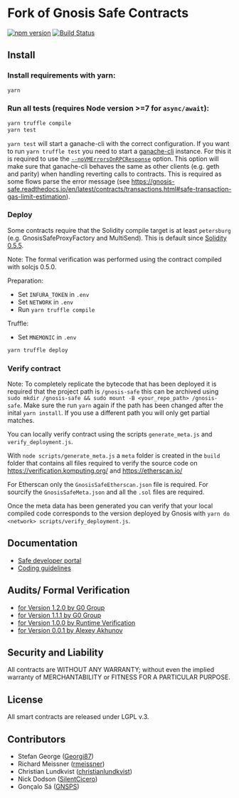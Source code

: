 Fork of Gnosis Safe Contracts
=====================

[![npm version](https://badge.fury.io/js/%40gnosis.pm%2Fsafe-contracts.svg)](https://badge.fury.io/js/%40gnosis.pm%2Fsafe-contracts)
[![Build Status](https://travis-ci.org/gnosis/safe-contracts.svg?branch=development)](https://travis-ci.org/gnosis/safe-contracts)

Install
-------
### Install requirements with yarn:

```bash
yarn
```

### Run all tests (requires Node version >=7 for `async/await`):

```bash
yarn truffle compile
yarn test
```

`yarn test` will start a ganache-cli with the correct configuration. If you want to run `yarn truffle test` you need to start a [ganache-cli](https://github.com/trufflesuite/ganache-cli) instance. For this it is required to use the [`--noVMErrorsOnRPCResponse`](https://github.com/trufflesuite/ganache-cli#options) option. This option will make sure that ganache-cli behaves the same as other clients (e.g. geth and parity) when handling reverting calls to contracts. This is required as some flows parse the error message (see https://gnosis-safe.readthedocs.io/en/latest/contracts/transactions.html#safe-transaction-gas-limit-estimation).

### Deploy

Some contracts require that the Solidity compile target is at least `petersburg` (e.g. GnosisSafeProxyFactory and MultiSend). This is default since [Solidity 0.5.5](https://github.com/ethereum/solidity/releases/tag/v0.5.5).

Note: The formal verification was performed using the contract compiled with solcjs 0.5.0.

Preparation:
- Set `INFURA_TOKEN` in `.env`
- Set `NETWORK` in `.env`
- Run `yarn truffle compile`

Truffle:
- Set `MNEMONIC` in `.env`

```bash
yarn truffle deploy
```

### Verify contract

Note: To completely replicate the bytecode that has been deployed it is required that the project path is `/gnosis-safe` this can be archived using `sudo mkdir /gnosis-safe && sudo mount -B <your_repo_path> /gnosis-safe`. Make sure the run `yarn` again if the path has been changed after the inital `yarn install`. If you use a different path you will only get partial matches.

You can locally verify contract using the scripts `generate_meta.js` and `verify_deployment.js`.

With `node scripts/generate_meta.js` a `meta` folder is created in the `build` folder that contains all files required to verify the source code on https://verification.komputing.org/ and https://etherscan.io/

For Etherscan only the `GnosisSafeEtherscan.json` file is required. For sourcify the `GnosisSafeMeta.json` and all the `.sol` files are required.

Once the meta data has been generated you can verify that your local compiled code corresponds to the version deployed by Gnosis with `yarn do <network> scripts/verify_deployment.js`.

Documentation
-------------
- [Safe developer portal](http://docs.gnosis.io/safe)
- [Coding guidelines](docs/guidelines.md)

Audits/ Formal Verification
---------
- [for Version 1.2.0 by G0 Group](docs/audit_1_2_0.md)
- [for Version 1.1.1 by G0 Group](docs/audit_1_1_1.md)
- [for Version 1.0.0 by Runtime Verification](docs/rv_1_0_0.md)
- [for Version 0.0.1 by Alexey Akhunov](docs/alexey_audit.md)

Security and Liability
----------------------
All contracts are WITHOUT ANY WARRANTY; without even the implied warranty of MERCHANTABILITY or FITNESS FOR A PARTICULAR PURPOSE.

License
-------
All smart contracts are released under LGPL v.3.

Contributors
------------
- Stefan George ([Georgi87](https://github.com/Georgi87))
- Richard Meissner ([rmeissner](https://github.com/rmeissner))
- Christian Lundkvist ([christianlundkvist](https://github.com/christianlundkvist))
- Nick Dodson ([SilentCicero](https://github.com/SilentCicero))
- Gonçalo Sá ([GNSPS](https://github.com/GNSPS))
